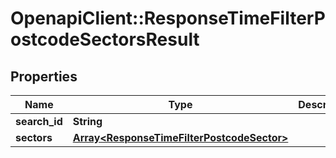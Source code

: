 # OpenapiClient::ResponseTimeFilterPostcodeSectorsResult

## Properties
Name | Type | Description | Notes
------------ | ------------- | ------------- | -------------
**search_id** | **String** |  | 
**sectors** | [**Array&lt;ResponseTimeFilterPostcodeSector&gt;**](ResponseTimeFilterPostcodeSector.md) |  | 


